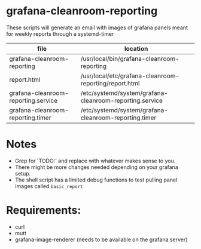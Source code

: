 # grafana-cleanroom-reporting
These scripts will generate an email with images of grafana panels meant for weekly reports through a systemd-timer

| file | location | 
| ---  | -------- |
| grafana-cleanroom-reporting | /usr/local/bin/grafana-cleanroom-reporting |
| report.html | /usr/local/etc/grafana-cleanroom-reporting/report.html |
| grafana-cleanroom-reporting.service | /etc/systemd/system/grafana-cleanroom-reporting.service |
| grafana-cleanroom-reporting.timer | /etc/systemd/system/grafana-cleanroom-reporting.timer |

# Notes
* Grep for 'TODO:' and replace with whatever makes sense to you.
* There might be more changes needed depending on your grafana setup.
* The shell script has a limited debug functions to test pulling panel images called `basic_report` 


# Requirements:
* curl
* mutt
* grafana-image-renderer (needs to be available on the grafana server)
